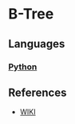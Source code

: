 # B-Tree

## Languages

### [Python](python)

## References

* [WIKI](https://en.wikipedia.org/wiki/B-tree)
